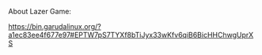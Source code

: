 About Lazer Game:

https://bin.garudalinux.org/?a1ec83ee4f677e97#EPTW7pS7TYXf8bTiJyx33wKfv6qiB6BicHHChwgUprXS
